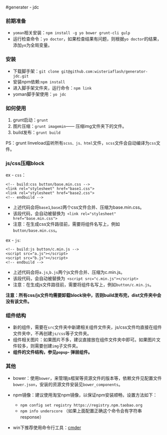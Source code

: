 #generater - jdc


### 前期准备
* `yoman`相关安装：`npm install -g yo bower grunt-cli gulp`
* 运行检查命令：`yo doctor`，如果检查结果有问题，则根据`yo doctor`的结果，添加`yo`为全局变量。



### 安装

* 下载脚手架：`git clone git@github.com:wisteriaflash/generator-jdc.git`
* 安装npm依赖:`npm install`
* 进入脚手架文件夹，运行命令：`npm link`
* yoman脚手架使用：`yo jdc`



### 如何使用


1. grunt启动：`grunt`
2. 图片压缩：`grunt imagemin`—— 压缩img文件夹下的文件。
3. build发布：`grunt build`

PS：grunt linveload监听所有`scss、js、html`文件，`scss`文件会自动编译为`css`文件。



### js/css压缩block

ex - `css`：

	<!-- build:css button/base.min.css -->
	<link rel="stylesheet" href="base1.css">
	<link rel="stylesheet" href="base2.css">
	<!-- endbuild -->

* 上述代码会将`base1`,`base2`两个css文件合并、压缩为base.min.css。
* 该段代码，会自动被替换为` <link rel="stylesheet" href="base.min.css">`
* 注意：在生成css文件路径前，需要将组件名写上，例如`button/base.min.css`。


ex - `js`:

	<!-- build:js button/c.min.js -->
 	<script src="a.js"></script>
  	<script src="b.js"></script>
  	<!-- endbuild -->
  
* 上述代码会将`a.js`,`b.js`两个js文件合并、压缩为c.min.js。
* 该段代码，会自动被替换为` <script src="c.min.js"></script>`
* 注意：在生成js文件路径前，需要将组件名写上，例如`button/c.min.js`。

**注意：所有css/js文件均需要卸载block块中，否则build发布完，dist文件夹中会没有该文件。**

### 组件结构
* 新的组件，需要在`src`文件夹中新建相关组件文件夹，js/css文件均直接在组件文件夹中，不再创建`js/css`等子文件夹。
* 组件相关图片：如果图片不多，建议直接放在组件文件夹中即可。如果图片文件较多，则需要创建`img`子文件夹。
* **组件的文件结构，参见`popup`- 弹层组件。**



### 其他

* bower：使用`bower`，来管理js框架等资源文件的版本等，依赖文件见配置文件`bower.json`，安装的资源文件安装见`bower_components`。
* npm镜像：建议使用淘宝npm镜像，以保证npm安装顺畅，设置方法如下：
  * `npm config set registry https://registry.npm.taobao.org`
  * `npm info underscore` （如果上面配置正确这个命令会有字符串response）
 
* win下推荐使用命令行工具：[cmder](http://bliker.github.io/cmder/)